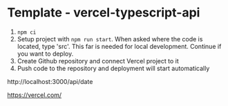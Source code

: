 # Template - vercel-typescript-api

1. `npm ci`
2. Setup project with `npm run start`. When asked where the code is located, type 'src'.
   This far is needed for local development. Continue if you want to deploy.
3. Create Github repository and connect Vercel project to it
4. Push code to the repository and deployment will start automatically

http://localhost:3000/api/date

https://vercel.com/
